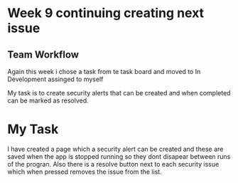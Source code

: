 # Week 9 continuing creating next issue

## Team Workflow

Again this week i chose a task from te task board and moved to In Development assinged to myself

My task is to create security alerts that can be created and when completed can be marked as resolved. 

# My Task

I have created a page which a security alert can be created and these are saved when the app is stopped running so they dont disapear between runs of the progran. Also there is a resolve button next to each security issue which when pressed removes the issue from the list.
